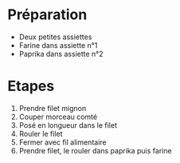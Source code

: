 # Préparation

- Deux petites assiettes
- Farine dans assiette n°1
- Paprika dans assiette n°2

# Etapes

1. Prendre filet mignon
1. Couper morceau comté
1. Posé en longueur dans le filet
1. Rouler le filet
1. Fermer avec fil alimentaire
1. Prendre filet, le rouler dans paprika puis farine
